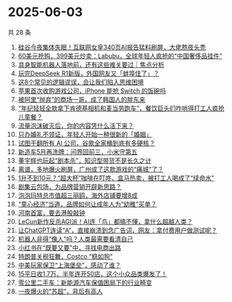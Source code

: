 # 2025-06-03

共 28 条

<!-- BEGIN 36KR -->
<!-- 最后更新时间 2025-06-03 00:34:35 +0800 -->
1. [硅谷今夜集体失眠！互联网女皇340页AI报告猛料刷屏，大佬熬夜头秃](https://36kr.com/p/3318933360617993)
1. [60美元抢购，399美元炒卖：Labubu，全球年轻人疯抢的“中国奢侈品挂件”](https://36kr.com/p/3318135854131465)
1. [具身智能机器人落地前，还有这些难关要过｜焦点分析](https://36kr.com/p/3314870949930760)
1. [玩完DeepSeek R1新版，外国网友又「蚌埠住了」？](https://36kr.com/p/3317413990181378)
1. [这8个常见的逻辑谬误，会让我们陷入思维困境](https://36kr.com/p/3286828038038406)
1. [苹果首次收购游戏公司，iPhone 能抢 Switch 的饭碗吗](https://36kr.com/p/3317417352734985)
1. [被阿里“抛弃”的商场一哥，成了韩国人的胖东来](https://36kr.com/p/3317444924549381)
1. [“年纪轻轻全款拿下肯德基相机和麦当劳跑车”，餐饮巨头们咋哄得打工人疯抢儿童餐？](https://36kr.com/p/3317443886442759)
1. [流量泡沫破灭后，你的内容凭什么活下来？](https://36kr.com/p/3315069107153152)
1. [只办婚礼不领证，年轻人开始一种很新的「婚姻」](https://36kr.com/p/3314799948867589)
1. [试图干翻所有 AI 公司，谷歌全家桶到底有多硬核？](https://36kr.com/p/3316616194599425)
1. [新造车5月再洗牌：问界回前三，小米守第五](https://36kr.com/p/3318670729439493)
1. [董宇辉也玩起“剧本杀”，知识型带货不是长久之计](https://36kr.com/p/3317820828248581)
1. [离谱，多地爆火刷屏，广州成了这款游戏的“痛城”了？](https://36kr.com/p/3317997596568066)
1. [1升不到10元？“超大杯”咖啡在叮咚、盒马热卖，被打工人喝成了“续命水”](https://36kr.com/p/3318621239437572)
1. [剧集云包场，为品牌营销开辟新思路？](https://36kr.com/p/3317972628531721)
1. [泡泡玛特总市值超三丽鸥，海外店铺要增8成](https://36kr.com/p/3318621348915716)
1. [“童心经济”当道，品牌如何让成年人为“幼稚”买单？](https://36kr.com/p/3318712635140608)
1. [河南首富，要去港股敲钟](https://36kr.com/p/3318742948342278)
1. [LeCun新作反杀AGI派！AI连「鸟」都搞不懂，拿什么超越人类？](https://36kr.com/p/3318933132044549)
1. [让ChatGPT连读“A”，直接崩溃到念广告词，网友：拿付费用户做测试呢？](https://36kr.com/p/3318840226441474)
1. [机器人非得“像人”吗？人类最需要看清自己](https://36kr.com/p/3317398701681160)
1. [小红书在“既要又要”中，寻找电商出路](https://36kr.com/p/3313003266188546)
1. [特朗普关税狂舞，Costco “稳如狗”](https://36kr.com/p/3317823453014535)
1. [中美玩家保卫“上海堡垒”，感动了谁？](https://36kr.com/p/3317561187363072)
1. [15平日收1.7万，半年连开50店，这个小众品类爆发了！](https://36kr.com/p/3318673967720713)
1. [零公里二手车：新能源汽车保值困局下的行业畸变](https://36kr.com/p/3317446822963456)
1. [一夜爆火的“苏超”，背后有高人](https://36kr.com/p/3317408916891908)
<!-- END 36KR -->